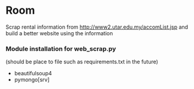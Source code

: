 # Room
Scrap rental information from http://www2.utar.edu.my/accomList.jsp and build a better website using the information

### Module installation for web_scrap.py 
(should be place to file such as requirements.txt in the future)  
- beautifulsoup4  
- pymongo[srv]
